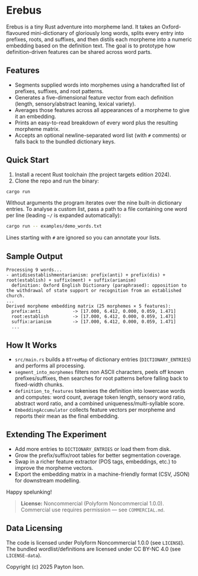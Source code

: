 # Erebus

Erebus is a tiny Rust adventure into morpheme land. It takes an Oxford-flavoured mini-dictionary of gloriously long words, splits every entry into prefixes, roots, and suffixes, and then distils each morpheme into a numeric embedding based on the definition text. The goal is to prototype how definition-driven features can be shared across word parts.

## Features
- Segments supplied words into morphemes using a handcrafted list of prefixes, suffixes, and root patterns.
- Generates a five-dimensional feature vector from each definition (length, sensory/abstract leaning, lexical variety).
- Averages those features across all appearances of a morpheme to give it an embedding.
- Prints an easy-to-read breakdown of every word plus the resulting morpheme matrix.
- Accepts an optional newline-separated word list (with `#` comments) or falls back to the bundled dictionary keys.

## Quick Start
1. Install a recent Rust toolchain (the project targets edition 2024).
2. Clone the repo and run the binary:

```bash
cargo run
```

Without arguments the program iterates over the nine built-in dictionary entries. To analyse a custom list, pass a path to a file containing one word per line (leading `~/` is expanded automatically):

```bash
cargo run -- examples/demo_words.txt
```

Lines starting with `#` are ignored so you can annotate your lists.

## Sample Output
```text
Processing 9 words...
- antidisestablishmentarianism: prefix(anti) + prefix(dis) + root(establish) + suffix(ment) + suffix(arianism)
  definition: Oxford English Dictionary (paraphrased): opposition to the withdrawal of state support or recognition from an established church.
...
Derived morpheme embedding matrix (25 morphemes × 5 features):
  prefix:anti            -> [17.000, 6.412, 0.000, 0.059, 1.471]
  root:establish         -> [17.000, 6.412, 0.000, 0.059, 1.471]
  suffix:arianism        -> [17.000, 6.412, 0.000, 0.059, 1.471]
  ...
```

## How It Works
- `src/main.rs` builds a `BTreeMap` of dictionary entries (`DICTIONARY_ENTRIES`) and performs all processing.
- `segment_into_morphemes` filters non ASCII characters, peels off known prefixes/suffixes, then searches for root patterns before falling back to fixed-width chunks.
- `definition_to_features` tokenises the definition into lowercase words and computes: word count, average token length, sensory word ratio, abstract word ratio, and a combined uniqueness/multi-syllable score.
- `EmbeddingAccumulator` collects feature vectors per morpheme and reports their mean as the final embedding.

## Extending The Experiment
- Add more entries to `DICTIONARY_ENTRIES` or load them from disk.
- Grow the prefix/suffix/root tables for better segmentation coverage.
- Swap in a richer feature extractor (POS tags, embeddings, etc.) to improve the morpheme vectors.
- Export the embedding matrix in a machine-friendly format (CSV, JSON) for downstream modelling.

Happy spelunking!

> **License:** Noncommercial (Polyform Noncommercial 1.0.0).  
> Commercial use requires permission — see `COMMERCIAL.md`.

## Data Licensing
The code is licensed under Polyform Noncommercial 1.0.0 (see `LICENSE`).
The bundled wordlist/definitions are licensed under CC BY-NC 4.0 (see `LICENSE-data`).

Copyright (c) 2025 Payton Ison.
